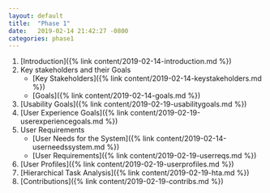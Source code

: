 ```yaml
---
layout: default
title:  "Phase 1"
date:   2019-02-14 21:42:27 -0800
categories: phase1
---
```


<!-- http://localhost:4000/jekyll/update/2019/02/14/welcome-to-jekyll.html
http://localhost:4000/milestone1/phase1/2019/02/14/welcome-to-jekyll.html -->

1. [Introduction]({% link content/2019-02-14-introduction.md %})
2. Key stakeholders and their Goals
	* [Key Stakeholders]({% link content/2019-02-14-keystakeholders.md %})
	* [Goals]({% link content/2019-02-14-goals.md %})
3. [Usability Goals]({% link content/2019-02-19-usabilitygoals.md %})
4. [User Experience Goals]({% link content/2019-02-19-userexperiencegoals.md %})
5. User Requirements
    * [User Needs for the System]({% link content/2019-02-14-userneedssystem.md %})
    * [User Requirements]({% link content/2019-02-19-userreqs.md %})
6. [User Profiles]({% link content/2019-02-19-userprofiles.md %})
7. [Hierarchical Task Analysis]({% link content/2019-02-19-hta.md %})
8. [Contributions]({% link content/2019-02-19-contribs.md %})
<!-- [welcome-page]: welcome-to-jekyll.html -->
